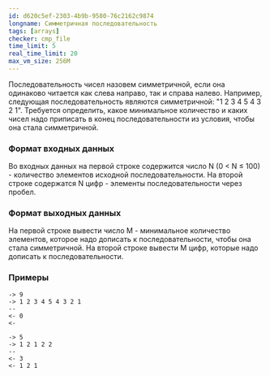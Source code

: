 ```yaml
---
id: d620c5ef-2303-4b9b-9580-76c2162c9874
longname: Симметричная последовательность
tags: [arrays]
checker: cmp_file
time_limit: 5
real_time_limit: 20
max_vm_size: 256M
---
```


Последовательность чисел назовем симметричной, если она одинаково читается как слева направо, так и справа налево. 
Например, следующая последовательность являются симметричной: "1 2 3 4 5 4 3 2 1".
Требуется определить, какое минимальное количество и каких чисел надо приписать в конец последовательности из условия,
чтобы она стала симметричной.

### Формат входных данных

Во входных данных на первой строке содержится число N (0 < N ≤ 100) - количество элементов исходной последовательности.
На второй строке содержатся N цифр - элементы последовательности через пробел.


### Формат выходных данных

На первой строке вывести число M - минимальное количество элементов, которое надо дописать к последовательности, чтобы
она стала симметричной.
На второй строке вывести M цифр, которые надо дописать к последовательности.

### Примеры

```
-> 9
-> 1 2 3 4 5 4 3 2 1
--
<- 0
<- 
```

```
-> 5
-> 1 2 1 2 2
--
<- 3
<- 1 2 1
```
